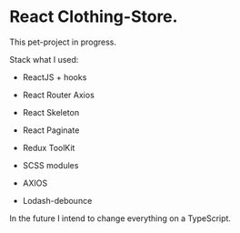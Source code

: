 # React Clothing-Store.

This pet-project in progress.

Stack what I used: 
- ReactJS + hooks

- React Router Axios

- React Skeleton

- React Paginate

- Redux ToolKit

- SCSS modules

- AXIOS

- Lodash-debounce

In the future I intend to change everything on a TypeScript.